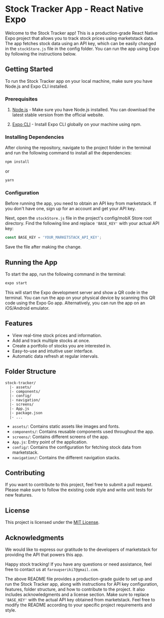 # Stock Tracker App - React Native Expo

Welcome to the Stock Tracker app! This is a production-grade React Native Expo project that allows you to track stock prices using marketstack data. The app fetches stock data using an API key, which can be easily changed in the `stockStore.js` file in the config folder. You can run the app using Expo by following the instructions below.

## Getting Started

To run the Stock Tracker app on your local machine, make sure you have Node.js and Expo CLI installed.

### Prerequisites

1. [Node.js](https://nodejs.org/) - Make sure you have Node.js installed. You can download the latest stable version from the official website.

2. [Expo CLI](https://docs.expo.dev/get-started/installation/) - Install Expo CLI globally on your machine using npm.

### Installing Dependencies

After cloning the repository, navigate to the project folder in the terminal and run the following command to install all the dependencies:

```bash
npm install
```
or
```bash
yarn
```

### Configuration

Before running the app, you need to obtain an API key from marketstack. If you don't have one, sign up for an account and get your API key.

Next, open the `stockStore.js` file in the project's config/mobX Store root directory. Find the following line and replace `'BASE_KEY'` with your actual API key:

```javascript
const BASE_KEY = 'YOUR_MARKETSTACK_API_KEY';
```

Save the file after making the change.

## Running the App

To start the app, run the following command in the terminal:

```bash
expo start
```

This will start the Expo development server and show a QR code in the terminal. You can run the app on your physical device by scanning this QR code using the Expo Go app. Alternatively, you can run the app on an iOS/Android emulator.

## Features

- View real-time stock prices and information.
- Add and track multiple stocks at once.
- Create a portfolio of stocks you are interested in.
- Easy-to-use and intuitive user interface.
- Automatic data refresh at regular intervals.

## Folder Structure

```
stock-tracker/
  |- assets/
  |- components/
  |- config/
  |- navigation/
  |- screens/
  |- App.js
  |- package.json
  |- ...
```

- `assets/`: Contains static assets like images and fonts.
- `components/`: Contains reusable components used throughout the app.
- `screens/`: Contains different screens of the app.
- `App.js`: Entry point of the application.
- `config/`: Contains the configuration for fetching stock data from marketstack.
- `navigation/`: Contains the different navigation stacks.



## Contributing

If you want to contribute to this project, feel free to submit a pull request. Please make sure to follow the existing code style and write unit tests for new features.

## License

This project is licensed under the [MIT License](LICENSE).

## Acknowledgments

We would like to express our gratitude to the developers of marketstack for providing the API that powers this app.

Happy stock tracking! If you have any questions or need assistance, feel free to contact us at `farouqseriki7@gmail.com`.



The above README file provides a production-grade guide to set up and run the Stock Tracker app, along with instructions for API key configuration, features, folder structure, and how to contribute to the project. It also includes acknowledgments and a license section. Make sure to replace `'BASE_KEY'` with the actual API key obtained from marketstack. Feel free to modify the README according to your specific project requirements and style.